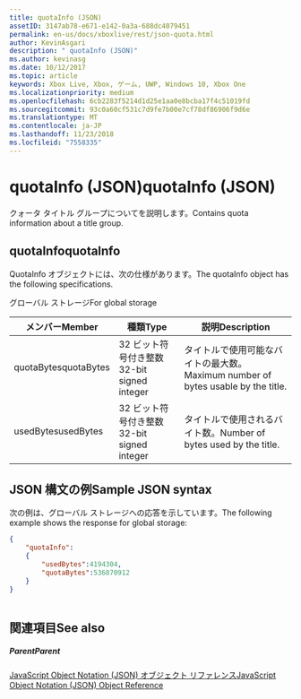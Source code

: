 ```yaml
---
title: quotaInfo (JSON)
assetID: 3147ab78-e671-e142-0a3a-688dc4079451
permalink: en-us/docs/xboxlive/rest/json-quota.html
author: KevinAsgari
description: " quotaInfo (JSON)"
ms.author: kevinasg
ms.date: 10/12/2017
ms.topic: article
keywords: Xbox Live, Xbox, ゲーム, UWP, Windows 10, Xbox One
ms.localizationpriority: medium
ms.openlocfilehash: 6cb2283f5214d1d25e1aa0e8bcba17f4c51019fd
ms.sourcegitcommit: 93c0a60cf531c7d9fe7b00e7cf78df86906f9d6e
ms.translationtype: MT
ms.contentlocale: ja-JP
ms.lasthandoff: 11/23/2018
ms.locfileid: "7558335"
---
```

# <a name="quotainfo-json"></a><span data-ttu-id="5fe13-104">quotaInfo (JSON)</span><span class="sxs-lookup"><span data-stu-id="5fe13-104">quotaInfo (JSON)</span></span>
<span data-ttu-id="5fe13-105">クォータ タイトル グループについてを説明します。</span><span class="sxs-lookup"><span data-stu-id="5fe13-105">Contains quota information about a title group.</span></span> 
<a id="ID4EN"></a>

 
## <a name="quotainfo"></a><span data-ttu-id="5fe13-106">quotaInfo</span><span class="sxs-lookup"><span data-stu-id="5fe13-106">quotaInfo</span></span>
 
<span data-ttu-id="5fe13-107">QuotaInfo オブジェクトには、次の仕様があります。</span><span class="sxs-lookup"><span data-stu-id="5fe13-107">The quotaInfo object has the following specifications.</span></span>
 
<span data-ttu-id="5fe13-108">グローバル ストレージ</span><span class="sxs-lookup"><span data-stu-id="5fe13-108">For global storage</span></span>
 
| <span data-ttu-id="5fe13-109">メンバー</span><span class="sxs-lookup"><span data-stu-id="5fe13-109">Member</span></span>| <span data-ttu-id="5fe13-110">種類</span><span class="sxs-lookup"><span data-stu-id="5fe13-110">Type</span></span>| <span data-ttu-id="5fe13-111">説明</span><span class="sxs-lookup"><span data-stu-id="5fe13-111">Description</span></span>| 
| --- | --- | --- | 
| <span data-ttu-id="5fe13-112">quotaBytes</span><span class="sxs-lookup"><span data-stu-id="5fe13-112">quotaBytes</span></span>| <span data-ttu-id="5fe13-113">32 ビット符号付き整数</span><span class="sxs-lookup"><span data-stu-id="5fe13-113">32-bit signed integer</span></span> | <span data-ttu-id="5fe13-114">タイトルで使用可能なバイトの最大数。</span><span class="sxs-lookup"><span data-stu-id="5fe13-114">Maximum number of bytes usable by the title.</span></span>| 
| <span data-ttu-id="5fe13-115">usedBytes</span><span class="sxs-lookup"><span data-stu-id="5fe13-115">usedBytes</span></span>| <span data-ttu-id="5fe13-116">32 ビット符号付き整数</span><span class="sxs-lookup"><span data-stu-id="5fe13-116">32-bit signed integer</span></span> | <span data-ttu-id="5fe13-117">タイトルで使用されるバイト数。</span><span class="sxs-lookup"><span data-stu-id="5fe13-117">Number of bytes used by the title.</span></span>| 
  
<a id="ID4EXB"></a>

 
## <a name="sample-json-syntax"></a><span data-ttu-id="5fe13-118">JSON 構文の例</span><span class="sxs-lookup"><span data-stu-id="5fe13-118">Sample JSON syntax</span></span>
 
<span data-ttu-id="5fe13-119">次の例は、グローバル ストレージへの応答を示しています。</span><span class="sxs-lookup"><span data-stu-id="5fe13-119">The following example shows the response for global storage:</span></span>
 

```json
{
    "quotaInfo":
    {
        "usedBytes":4194304,
        "quotaBytes":536870912
    }
}
      
```

  
<a id="ID4ECC"></a>

 
## <a name="see-also"></a><span data-ttu-id="5fe13-120">関連項目</span><span class="sxs-lookup"><span data-stu-id="5fe13-120">See also</span></span>
 
<a id="ID4EEC"></a>

 
##### <a name="parent"></a><span data-ttu-id="5fe13-121">Parent</span><span class="sxs-lookup"><span data-stu-id="5fe13-121">Parent</span></span> 

[<span data-ttu-id="5fe13-122">JavaScript Object Notation (JSON) オブジェクト リファレンス</span><span class="sxs-lookup"><span data-stu-id="5fe13-122">JavaScript Object Notation (JSON) Object Reference</span></span>](atoc-xboxlivews-reference-json.md)

   